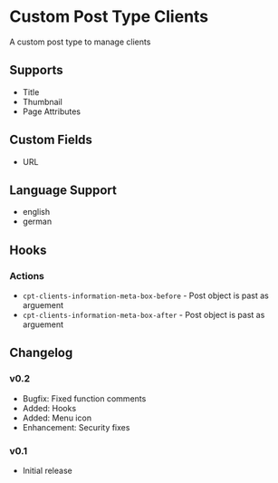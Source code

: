 # Custom Post Type Clients

A custom post type to manage clients

## Supports

* Title
* Thumbnail
* Page Attributes

## Custom Fields

* URL

## Language Support
* english
* german

## Hooks

### Actions

* `cpt-clients-information-meta-box-before` - Post object is past as arguement
* `cpt-clients-information-meta-box-after` - Post object is past as arguement

## Changelog

### v0.2

* Bugfix: Fixed function comments
* Added: Hooks
* Added: Menu icon
* Enhancement: Security fixes

### v0.1

* Initial release

